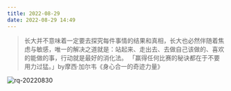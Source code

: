 ```yaml
---
title: 2022-08-29
date: 2022-08-29 14:49
---
```


> 长大并不意味着一定要去探究每件事情的结果和真相，长大也必然伴随着焦虑与敏感，唯一的解决之道就是：站起来、走出去、去做自己该做的、喜欢的能做的事，行动就是最好的消化法。
> 「赢得任何比赛的秘诀都在于不要用力过猛。」by摩西·加尔韦《身心合一的奇迹力量》

![rq-20220830](http://images.iotop.work/upic/2022830-rq-20220830.jpg)